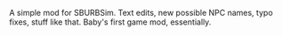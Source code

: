 A simple mod for SBURBSim.
Text edits, new possible NPC names, typo fixes, stuff like that.
Baby's first game mod, essentially.
